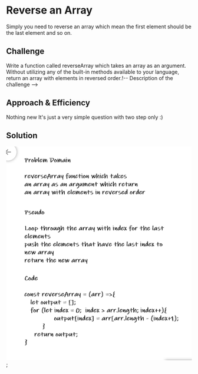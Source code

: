 # Reverse an Array

Simply you need to reverse an array which mean the first element should be the last element and so on.

## Challenge

Write a function called reverseArray which takes an array as an argument. Without utilizing any of the built-in methods available to your language, return an array with elements in reversed order.!-- Description of the challenge -->

## Approach & Efficiency

<!-- What approach did you take? Why? What is the Big O space/time for this approach? -->

Nothing new It's just a very simple question with two step only :)

## Solution

<!-- Embedded whiteboard image -->

![revers-array](../../../assets/array-reverse.png);
